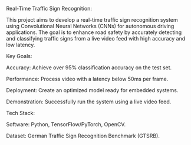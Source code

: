 

Real-Time Traffic Sign Recognition:

This project aims to develop a real-time traffic sign recognition system using Convolutional Neural Networks (CNNs) for autonomous driving applications. The goal is to enhance road safety by accurately detecting and classifying traffic signs from a live video feed with high accuracy and low latency.




Key Goals:

Accuracy: Achieve over 95% classification accuracy on the test set.


Performance: Process video with a latency below 50ms per frame.


Deployment: Create an optimized model ready for embedded systems.



Demonstration: Successfully run the system using a live video feed.


Tech Stack:

Software: Python, TensorFlow/PyTorch, OpenCV.


Dataset: German Traffic Sign Recognition Benchmark (GTSRB).

